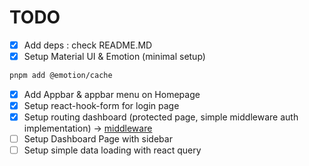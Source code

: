 # TODO

- [x] Add deps : check README.MD
- [x] Setup Material UI & Emotion (minimal setup)

```sh
pnpm add @emotion/cache
```

- [x] Add Appbar & appbar menu on Homepage
- [x] Setup react-hook-form for login page
- [x] Setup routing dashboard (protected page, simple middleware auth implementation) -> [middleware](https://next-auth.js.org/configuration/nextjs#middleware)
- [ ] Setup Dashboard Page with sidebar
- [ ] Setup simple data loading with react query
